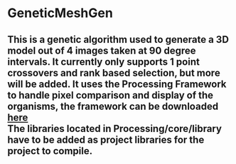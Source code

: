 # GeneticMeshGen

This is a genetic algorithm used to generate a 3D model out of 4 images taken at 90 degree intervals.
It currently only supports 1 point crossovers and rank based selection, but more will be added.
It uses the Processing Framework to handle pixel comparison and display of the organisms, the framework can be downloaded <a href=http://processing.org/>here</a>
<br/>
The libraries located in Processing/core/library have to be added as project libraries for the project to compile.<br/>
-



